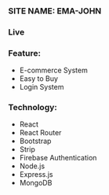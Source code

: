 ### SITE NAME: EMA-JOHN

### Live

### Feature:
- E-commerce System
- Easy to Buy
- Login System

### Technology:
- React
- React Router
- Bootstrap 
- Strip
- Firebase Authentication
- Node.js
- Express.js
- MongoDB